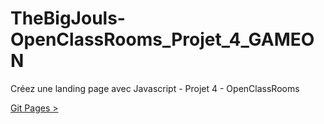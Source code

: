 # TheBigJouls-OpenClassRooms_Projet_4_GAMEON
Créez une landing page avec Javascript - Projet 4 - OpenClassRooms

<a href="https://thebigjouls.github.io/TheBigJouls-OpenClassRooms_Projet_4_GAMEON/">Git Pages ></a>
